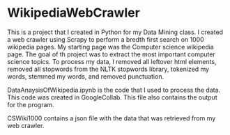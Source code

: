 # WikipediaWebCrawler
This is a project that I created in Python for my Data Mining class. 
I created a web crawler using Scrapy to perform a bredth first search on 1000 wikipedia pages.
My starting page was the Computer science wikipedia page. The goal of th project was to extract the most important computer science topics. 
To process my data, I removed all leftover html elements, removed all stopwords from the NLTK stopwords library, tokenized my words, stemmed my words, and removed punctuation. 


DataAnaysisOfWikipedia.ipynb is the code that I used to process the data. This code was created in GoogleCollab. This file also contains the output for the program.


CSWiki1000 contains a json file with the data that was retrieved from my web crawler. 
